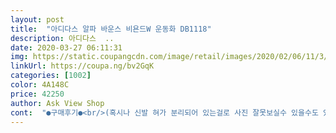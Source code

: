 ```yaml
---
layout: post 
title:  "아디다스 알파 바운스 비욘드W 운동화 DB1118" 
description: 아디다스  ..
date: 2020-03-27 06:11:31 
img: https://static.coupangcdn.com/image/retail/images/2020/02/06/11/3/caabeb14-1803-48d5-bcc2-fae25bdd7276.jpg 
linkUrl: https://coupa.ng/bv2GqK 
categories: [1002] 
color: 4A148C 
price: 42250 
author: Ask View Shop 
cont:  "●구매후기●<br/>(혹시나 신발 혀가 분리되어 있는걸로 사진 잘못보실수 있을수도 있을거 같아요.<br/> 신발혀까지 동그랗게 넣는 부분으로 통째로 이어져있어요.<br/> 양말 신는것처럼요.<br/> 참고하세요!!)<br/>가벼운 긴 트레이닝복 바지나 숏반바지에 아주 잘 어울릴듯해요!!<br/>격하게 달리실분들이나 오래 걸으실분은 한치수 크게 사셔서 쿠션을 구매후 사용하시면 도움이 될거같아요.<br/><br/>그래도 요새 뭐 운동화에 남녀가 따로 있나요.<br/>? 구두도 아니니 뭐 ㅎ 만졸합니다~!<br/>그래서 걍 신으려고합니다.<br/><br/>그런데 신축성이 좋은편이기도하고 신다보면 조금은 여유있어질거같아요!!!<br/>너무 너무 맘에 드는 상품입니다... <br/><br/>놀래서 확인했더니 ㅜ 오 맙소사ㅜ ㅜ 주문당시에 245로 체크를 해버렸네요.<br/><br/>다만 250사이즈 인데 어째서 245가 와서<br/>발, 발볼이 작은편이라 좀 낑끼나?? 하면서도 들어가더라구요.<br/><br/>발을 잘 조여 잡아주어서 그런지 바닥이 딱딱한느낌이 오히려 조금 받는거 같아요.<br/><br/>신발의 색상은 어둡고, 디자인은 유니크하기때문에 신발까지 덮는 길이의 바지는 입지않으시는게<br/>아, 그리고 저는 177, 77, 남성입니다.<br/><br/>우먼스인것도 주문후 알았네요 ㅜ ㅜ 아흑 ㅜ<br/>운동하려고 하니 마땅한 러닝화가 없어서 둘러보던중에 좋은 가격으로 구매했네요 평소 아디다스는 한치수 크게 사서 사이즈땜에 고민을 많이 했는데 이건 정사이즈로 사니 잘 맞네요 제가 평소 나이키 등 브랜드 신발은 245, 보세는 250을 신어요 발볼이 있는 편이라 구두는 250을 신고 있습니다 근데 이건 후기를 찾아보니 정사이즈로 신으신분들이 많아서 교환 생각하고 정사이즈인 245로 구매했는데 사이즈 잘 맞아요 윗부분이 니트소재라 잘 늘어나다보니 발볼은 상관없는것 같구요 발길이도 사이즈 잘 맞네요! 어글리 슈즈마냥 굽도 있고 신고 집안을 돌아다녔는데 편해요! 운동할때 기대되네요! 만족합니다<br/>워킹패드달릴때 신을려고 삿어요 새신발이 없어서.<br/>.<br/> 근데 이거 사이즈표기 뭐에여? 좀 어이없어서 후기남깁니다.<br/> 저는 250인데 아디크게나오니까 한사쥬다운 240신어여 알파바운스는 검색해보니까 정이나 반다운이래서 245햇거든요 근데 헐발목부터 안들어감 ㅡ ㅡ 뭔상황인지.<br/>.<br/> 혹시몰라서 255로 교환햇는데 이건 잘맞고 편해요.<br/> 근데 딱 박스보니까 일본꺼사이즈가 255고 한국사이즈능 250이네요 ㅡ ㅡ 쿠팡에서 일본사이즈로 표기해놓앗어여 헷갈리게시리,, 아혀  좀 제대로 하시지 왜 좋은제품 가격좋게팔면서 욕먹어여;; 신경 쫌만 더 쓰세여<br/>이미 한쪽을 신으면서 텍을 제거해버려서 교환은 안되는거잖아요 ㅜ ㅜ<br/>좋을거 같아요.<br/> 답답하거나 더워보이는게 있어요.<br/> 보이는 느낌적인 ? 걸 말하는거에요.<br/> (실제로는 통기성 좋네요)<br/>참고할 사항은 신발이 아주 가볍거나 하진않아요.<br/><br/>하지만 신발의 발끝쪽이 굴곡되어 들려있는 상태라 부드럽게 걸을 수는 있을거 같고,<br/>후기 올리겠습니다~^^<br/>(혹시나 신발 혀가 분리되어 있는걸로 사진 잘못보실수 있을수도 있을거 같아요.<br/> 신발혀까지 동그랗게 넣는 부분으로 통째로 이어져있어요.<br/> 양말 신는것처럼요.<br/> 참고하세요!!)<br/>가벼운 긴 트레이닝복 바지나 숏반바지에 아주 잘 어울릴듯해요!!<br/>격하게 달리실분들이나 오래 걸으실분은 한치수 크게 사셔서 쿠션을 구매후 사용하시면 도움이 될거같아요.<br/><br/>그래도 요새 뭐 운동화에 남녀가 따로 있나요.<br/>? 구두도 아니니 뭐 ㅎ 만졸합니다~!<br/>그래서 걍 신으려고합니다.<br/><br/>그런데 신축성이 좋은편이기도하고 신다보면 조금은 여유있어질거같아요!!!<br/>너무 너무 맘에 드는 상품입니다... <br/><br/>놀래서 확인했더니 ㅜ 오 맙소사ㅜ ㅜ 주문당시에 245로 체크를 해버렸네요.<br/><br/>다만 250사이즈 인데 어째서 245가 와서<br/>발, 발볼이 작은편이라 좀 낑끼나?? 하면서도 들어가더라구요.<br/><br/>발을 잘 조여 잡아주어서 그런지 바닥이 딱딱한느낌이 오히려 조금 받는거 같아요.<br/><br/>신발의 색상은 어둡고, 디자인은 유니크하기때문에 신발까지 덮는 길이의 바지는 입지않으시는게<br/>아, 그리고 저는 177, 77, 남성입니다.<br/><br/>우먼스인것도 주문후 알았네요 ㅜ ㅜ 아흑 ㅜ<br/>운동하려고 하니 마땅한 러닝화가 없어서 둘러보던중에 좋은 가격으로 구매했네요 평소 아디다스는 한치수 크게 사서 사이즈땜에 고민을 많이 했는데 이건 정사이즈로 사니 잘 맞네요 제가 평소 나이키 등 브랜드 신발은 245, 보세는 250을 신어요 발볼이 있는 편이라 구두는 250을 신고 있습니다 근데 이건 후기를 찾아보니 정사이즈로 신으신분들이 많아서 교환 생각하고 정사이즈인 245로 구매했는데 사이즈 잘 맞아요 윗부분이 니트소재라 잘 늘어나다보니 발볼은 상관없는것 같구요 발길이도 사이즈 잘 맞네요! 어글리 슈즈마냥 굽도 있고 신고 집안을 돌아다녔는데 편해요! 운동할때 기대되네요! 만족합니다<br/>워킹패드달릴때 신을려고 삿어요 새신발이 없어서.<br/>.<br/> 근데 이거 사이즈표기 뭐에여? 좀 어이없어서 후기남깁니다.<br/> 저는 250인데 아디크게나오니까 한사쥬다운 240신어여 알파바운스는 검색해보니까 정이나 반다운이래서 245햇거든요 근데 헐발목부터 안들어감 ㅡ ㅡ 뭔상황인지.<br/>.<br/> 혹시몰라서 255로 교환햇는데 이건 잘맞고 편해요.<br/> 근데 딱 박스보니까 일본꺼사이즈가 255고 한국사이즈능 250이네요 ㅡ ㅡ 쿠팡에서 일본사이즈로 표기해놓앗어여 헷갈리게시리,, 아혀  좀 제대로 하시지 왜 좋은제품 가격좋게팔면서 욕먹어여;; 신경 쫌만 더 쓰세여<br/>이미 한쪽을 신으면서 텍을 제거해버려서 교환은 안되는거잖아요 ㅜ ㅜ<br/>좋을거 같아요.<br/> 답답하거나 더워보이는게 있어요.<br/> 보이는 느낌적인 ? 걸 말하는거에요.<br/> (실제로는 통기성 좋네요)<br/>참고할 사항은 신발이 아주 가볍거나 하진않아요.<br/><br/>하지만 신발의 발끝쪽이 굴곡되어 들려있는 상태라 부드럽게 걸을 수는 있을거 같고,<br/>후기 올리겠습니다~^^<br/>(혹시나 신발 혀가 분리되어 있는걸로 사진 잘못보실수 있을수도 있을거 같아요.<br/> 신발혀까지 동그랗게 넣는 부분으로 통째로 이어져있어요.<br/> 양말 신는것처럼요.<br/> 참고하세요!!)<br/>가벼운 긴 트레이닝복 바지나 숏반바지에 아주 잘 어울릴듯해요!!<br/>격하게 달리실분들이나 오래 걸으실분은 한치수 크게 사셔서 쿠션을 구매후 사용하시면 도움이 될거같아요.<br/><br/>그래도 요새 뭐 운동화에 남녀가 따로 있나요.<br/>? 구두도 아니니 뭐 ㅎ 만졸합니다~!<br/>그래서 걍 신으려고합니다.<br/><br/>그런데 신축성이 좋은편이기도하고 신다보면 조금은 여유있어질거같아요!!!<br/>너무 너무 맘에 드는 상품입니다... <br/><br/>놀래서 확인했더니 ㅜ 오 맙소사ㅜ ㅜ 주문당시에 245로 체크를 해버렸네요.<br/><br/>다만 250사이즈 인데 어째서 245가 와서<br/>발, 발볼이 작은편이라 좀 낑끼나?? 하면서도 들어가더라구요.<br/><br/>발을 잘 조여 잡아주어서 그런지 바닥이 딱딱한느낌이 오히려 조금 받는거 같아요.<br/><br/>신발의 색상은 어둡고, 디자인은 유니크하기때문에 신발까지 덮는 길이의 바지는 입지않으시는게<br/>아, 그리고 저는 177, 77, 남성입니다.<br/><br/>우먼스인것도 주문후 알았네요 ㅜ ㅜ 아흑 ㅜ<br/>운동하려고 하니 마땅한 러닝화가 없어서 둘러보던중에 좋은 가격으로 구매했네요 평소 아디다스는 한치수 크게 사서 사이즈땜에 고민을 많이 했는데 이건 정사이즈로 사니 잘 맞네요 제가 평소 나이키 등 브랜드 신발은 245, 보세는 250을 신어요 발볼이 있는 편이라 구두는 250을 신고 있습니다 근데 이건 후기를 찾아보니 정사이즈로 신으신분들이 많아서 교환 생각하고 정사이즈인 245로 구매했는데 사이즈 잘 맞아요 윗부분이 니트소재라 잘 늘어나다보니 발볼은 상관없는것 같구요 발길이도 사이즈 잘 맞네요! 어글리 슈즈마냥 굽도 있고 신고 집안을 돌아다녔는데 편해요! 운동할때 기대되네요! 만족합니다<br/>워킹패드달릴때 신을려고 삿어요 새신발이 없어서.<br/>.<br/> 근데 이거 사이즈표기 뭐에여? 좀 어이없어서 후기남깁니다.<br/> 저는 250인데 아디크게나오니까 한사쥬다운 240신어여 알파바운스는 검색해보니까 정이나 반다운이래서 245햇거든요 근데 헐발목부터 안들어감 ㅡ ㅡ 뭔상황인지.<br/>.<br/> 혹시몰라서 255로 교환햇는데 이건 잘맞고 편해요.<br/> 근데 딱 박스보니까 일본꺼사이즈가 255고 한국사이즈능 250이네요 ㅡ ㅡ 쿠팡에서 일본사이즈로 표기해놓앗어여 헷갈리게시리,, 아혀  좀 제대로 하시지 왜 좋은제품 가격좋게팔면서 욕먹어여;; 신경 쫌만 더 쓰세여<br/>이미 한쪽을 신으면서 텍을 제거해버려서 교환은 안되는거잖아요 ㅜ ㅜ<br/>좋을거 같아요.<br/> 답답하거나 더워보이는게 있어요.<br/> 보이는 느낌적인 ? 걸 말하는거에요.<br/> (실제로는 통기성 좋네요)<br/>참고할 사항은 신발이 아주 가볍거나 하진않아요.<br/><br/>하지만 신발의 발끝쪽이 굴곡되어 들려있는 상태라 부드럽게 걸을 수는 있을거 같고,<br/>후기 올리겠습니다~^^<br/>" 
---
```

